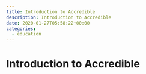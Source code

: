 ```yaml
---
title: Introduction to Accredible
description: Introduction to Accredible
date: 2020-01-27T05:58:22+00:00
categories:
  - education
---
```


# Introduction to Accredible